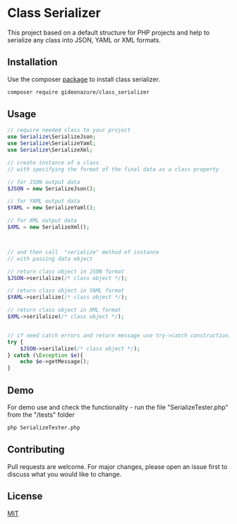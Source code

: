 Class Serializer
===============

This project based on a default structure for PHP projects and help to serialize any class into JSON, YAML or XML formats.  



## Installation

Use the composer [package](https://packagist.org/packages/gideonazure/class_serializer) to install class serializer.

```bash
composer require gideonazure/class_serializer
```


## Usage

```php
// require needed class to your project
use Serialize\SerializeJson;
use Serialize\SerializeYaml;
use Serialize\SerializeXml;

// create instance of a class
// with specifying the format of the final data as a class property

// for JSON output data
$JSON = new SerializeJson(); 

// for YAML output data
$YAML = new SerializeYaml(); 

// for XML output data
$XML = new SerializeXml();



// and then call  "serialize" method of instance 
// with passing data object

// return class object in JSON format
$JSON->serilalize(/* class object */);

// return class object in YAML format
$YAML->serilalize(/* class object */);

// return class object in XML format
$XML->serilalize(/* class object */);


// if need catch errors and return message use try->catch construction:
try {
    $JSON->serilalize(/* class object */);
} catch (\Exception $e){
    echo $e->getMessage();
}

```

## Demo
For demo use and check the functionality - run the file "SerializeTester.php" from the "/tests" folder

```bash
php SerializeTester.php
```


## Contributing
Pull requests are welcome. For major changes, please open an issue first to discuss what you would like to change.



## License
[MIT](https://choosealicense.com/licenses/mit/)
